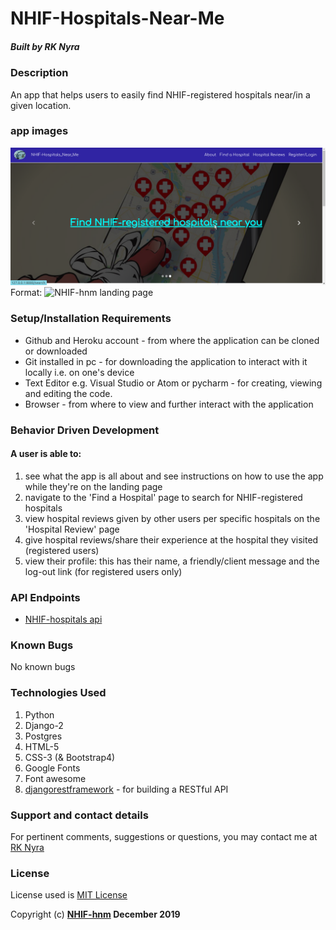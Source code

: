 # NHIF-Hospitals-Near-Me

##### Built by **RK Nyra**

### Description
An app that helps users to easily find NHIF-registered hospitals near/in a given location.

### app images
![LandingPage](/static/images/LandingPage.png)
Format: ![NHIF-hnm landing page](url)

### Setup/Installation Requirements
* Github and Heroku account - from where the application can be cloned or downloaded
* Git installed in pc - for downloading the application to interact with it locally i.e. on one's device
* Text Editor e.g. Visual Studio or Atom or pycharm - for creating, viewing and editing the code.
* Browser - from where to view and further interact with the application

### Behavior Driven Development
#### A user is able to:
1. see what the app is all about and see instructions on how to use the app while they're on the landing page
2. navigate to the 'Find a Hospital' page to search for NHIF-registered hospitals
3. view hospital reviews given by other users per specific hospitals on the 'Hospital Review' page
4. give hospital reviews/share their experience at the hospital they visited (registered users)
5. view their profile: this has their name, a friendly/client message and the log-out link (for registered users only)

### API Endpoints
* [NHIF-hospitals api](https://rk-nhif-hnm.herokuapp.com/hospitals/)

### Known Bugs
No known bugs

### Technologies Used
1. Python 
2. Django-2
3. Postgres
4. HTML-5
5. CSS-3 (& Bootstrap4)
6. Google Fonts
7. Font awesome
8. [djangorestframework](https://www.django-rest-framework.org/tutorial/quickstart/) - for building a RESTful API


### Support and contact details
For pertinent comments, suggestions or questions, you may contact me at [RK Nyra](https://www.gmail.com/)

### License
License used is <a href="https://choosealicense.com/licenses/mit/">MIT License</a> <br>

Copyright (c) **[NHIF-hnm](https://rk-nhif-hnm.herokuapp.com/) December 2019**


